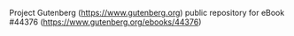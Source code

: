 Project Gutenberg (https://www.gutenberg.org) public repository for eBook #44376 (https://www.gutenberg.org/ebooks/44376)
